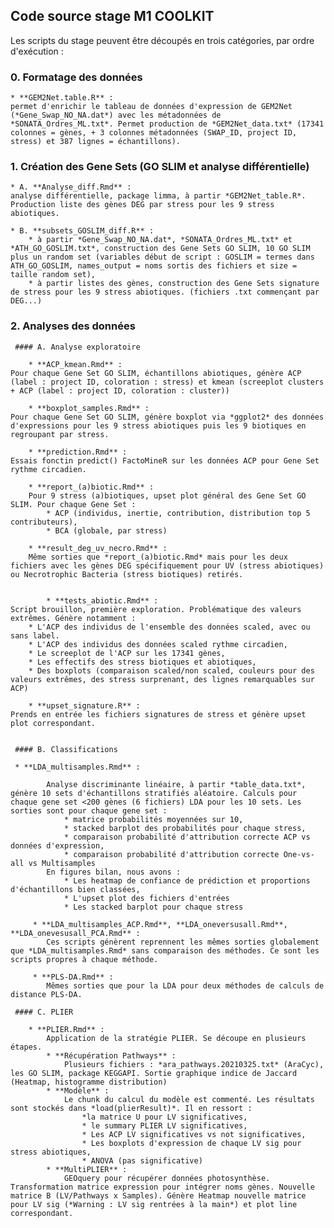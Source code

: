  ## Code source stage M1 COOLKIT  
 
Les scripts du stage peuvent être découpés en trois catégories, par ordre d'exécution :
   
 ### 0. Formatage des données
    
    * **GEM2Net.table.R** : 
	permet d'enrichir le tableau de données d'expression de GEM2Net (*Gene_Swap_NO_NA.dat*) avec les métadonnées de *SONATA_Ordres_ML.txt*. Permet production de *GEM2Net_data.txt* (17341 colonnes = gènes, + 3 colonnes métadonnées (SWAP_ID, project ID, stress) et 387 lignes = échantillons).
 
 ### 1. Création des Gene Sets (GO SLIM et analyse différentielle)
    
    * A. **Analyse_diff.Rmd** : 
	analyse différentielle, package limma, à partir *GEM2Net_table.R*. Production liste des gènes DEG par stress pour les 9 stress abiotiques.
    
    * B. **subsets_GOSLIM_diff.R** : 
        * à partir *Gene_Swap_NO_NA.dat*, *SONATA_Ordres_ML.txt* et *ATH_GO_GOSLIM.txt*, construction des Gene Sets GO SLIM, 10 GO SLIM plus un random set (variables début de script : GOSLIM = termes dans ATH_GO_GOSLIM, names_output = noms sortis des fichiers et size = taille random set), 
        * à partir listes des gènes, construction des Gene Sets signature de stress pour les 9 stress abiotiques. (fichiers .txt commençant par DEG...)
 
 ### 2. Analyses des données
 
     #### A. Analyse exploratoire
     
        * **ACP_kmean.Rmd** :
	Pour chaque Gene Set GO SLIM, échantillons abiotiques, génère ACP (label : project ID, coloration : stress) et kmean (screeplot clusters + ACP (label : project ID, coloration : cluster))
        
        * **boxplot_samples.Rmd** :
	Pour chaque Gene Set GO SLIM, génère boxplot via *ggplot2* des données d'expressions pour les 9 stress abiotiques puis les 9 biotiques en regroupant par stress. 
	
        * **prediction.Rmd** : 
	Essais fonctin predict() FactoMineR sur les données ACP pour Gene Set rythme circadien. 

        * **report_(a)biotic.Rmd** :
		Pour 9 stress (a)biotiques, upset plot général des Gene Set GO SLIM. Pour chaque Gene Set :
			* ACP (individus, inertie, contribution, distribution top 5 contributeurs),
			* BCA (globale, par stress)

        * **result_deg_uv_necro.Rmd** : 
		Même sorties que *report_(a)biotic.Rmd* mais pour les deux fichiers avec les gènes DEG spécifiquement pour UV (stress abiotiques) ou Necrotrophic Bacteria (stress biotiques) retirés.
		
		
		    * **tests_abiotic.Rmd** :
	Script brouillon, première exploration. Problématique des valeurs extrêmes. Génère notamment :
		* L'ACP des individus de l'ensemble des données scaled, avec ou sans label.
		* L'ACP des individus des données scaled rythme circadien,
		* Le screeplot de l'ACP sur les 17341 gènes,
		* Les effectifs des stress biotiques et abiotiques,
		* Des boxplots (comparaison scaled/non scaled, couleurs pour des valeurs extrêmes, des stress surprenant, des lignes remarquables sur ACP)
	
        * **upset_signature.R** :
	Prends en entrée les fichiers signatures de stress et génère upset plot correspondant.
	
     
     #### B. Classifications
     
     * **LDA_multisamples.Rmd** :
     
        	Analyse discriminante linéaire, à partir *table_data.txt*, génère 10 sets d'échantillons stratifiés aléatoire. Calculs pour chaque gene set <200 gènes (6 fichiers) LDA pour les 10 sets. Les sorties sont pour chaque gene set :
        		* matrice probabilités moyennées sur 10, 
        		* stacked barplot des probabilités pour chaque stress,
        		* comparaison probabilité d'attribution correcte ACP vs données d'expression,
        		* comparaison probabilité d'attribution correcte One-vs-all vs Multisamples
        	En figures bilan, nous avons :
        		* Les heatmap de confiance de prédiction et proportions d'échantillons bien classées,
        		* L'upset plot des fichiers d'entrées
        		* Les stacked barplot pour chaque stress
        		
         * **LDA_multisamples_ACP.Rmd**, **LDA_oneversusall.Rmd**, **LDA_onevesusall_PCA.Rmd** :
        	Ces scripts génèrent reprennent les mêmes sorties globalement que *LDA_multisamples.Rmd* sans comparaison des méthodes. Ce sont les scripts propres à chaque méthode.
        	
         * **PLS-DA.Rmd** :	
        	Mêmes sorties que pour la LDA pour deux méthodes de calculs de distance PLS-DA.
     
     #### C. PLIER

        * **PLIER.Rmd** :
        	Application de la stratégie PLIER. Se découpe en plusieurs étapes.
        	* **Récupération Pathways** :
        		Plusieurs fichiers : *ara_pathways.20210325.txt* (AraCyc), les GO SLIM, package KEGGAPI. Sortie graphique indice de Jaccard (Heatmap, histogramme distribution)
        	* **Modèle** :
        		Le chunk du calcul du modèle est commenté. Les résultats sont stockés dans *load(plierResult)*. Il en ressort :
        			*la matrice U pour LV significatives, 
        			* le summary PLIER LV significatives, 
        			* Les ACP LV significatives vs not significatives, 
        			* Les boxplots d'expression de chaque LV sig pour stress abiotiques,
        			* ANOVA (pas significative)
        	* **MultiPLIER** :
        		GEOquery pour récupérer données photosynthèse. Transformation matrice expression pour intégrer noms gènes. Nouvelle matrice B (LV/Pathways x Samples). Génère Heatmap nouvelle matrice pour LV sig (*Warning : LV sig rentrées à la main*) et plot line correspondant.
        		 
 
					
			

	


	

	
 
	
 
		

			
 